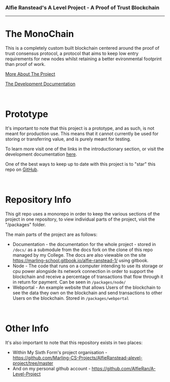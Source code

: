 ### Alfie Ranstead's A Level Project - A Proof of Trust Blockchain

---

# **The MonoChain**

This is a completely custom built blockchain centered around the proof of trust consensus protocol, a protocol that aims to keep low entry requirements for new nodes whilst retaining a better evironmental footprint than proof of work.

[More About The Project](https://monochain.network/info)

[The Development Documentation](https://marling-school.gitbook.io/alfie-ranstead-1/LGzOha8ERwp6uFCPw9wn/)

&nbsp;


# Prototype
It's important to note that this project is a prototype, and as such, is not meant for production use.
This means that it cannot currently be used for storing or transferring value, and is purely meant for testing.

To learn more visit one of the links in the introductionary section, or visit the development documentation [here](https://marling-school.gitbook.io/alfie-ranstead-1/LGzOha8ERwp6uFCPw9wn/).

One of the best ways to keep up to date with this project is to "star" this repo on [GitHub](https://github.com/AlfieRan/MonoChain).

&nbsp;

# Repository Info

This git repo uses a monorepo in order to keep the various sections of the project in one repository, to view individual parts of the project, visit the "/packages" folder.

The main parts of the project are as follows:

-   Documentation - the documentation for the whole project - stored in `/docs/` as a submodule from the docs fork on the clone of this repo managed by my College. The docs are also viewable on the site https://marling-school.gitbook.io/alfie-ranstead-1/ using gitbook.
-   Node - The code that runs on a computer intending to use its storage or cpu power alongside its network connection in order to support the blockchain and receive a percentage of transactions that flow through it in return for payment. Can be seen in `/packages/node/`
-   Webportal - An example website that allows Users of the blockchain to see the data they own on the blockchain and send transactions to other Users on the blockchain. Stored in `/packages/webportal`

&nbsp;

# Other Info

It's also important to note that this repository exists in two places:

-   Within My Sixth Form's project organisation - https://github.com/Marling-CS-Projects/AlfieRanstead-alevel-project/tree/master
-   And on my personal github account - https://github.com/AlfieRan/A-Level-Project

